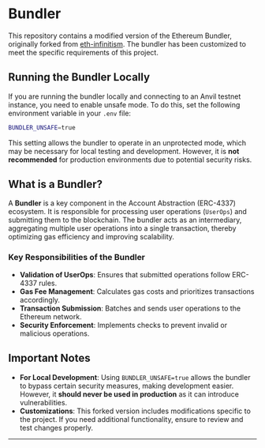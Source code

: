 # Bundler

This repository contains a modified version of the Ethereum Bundler, originally forked from [eth-infinitism](https://github.com/eth-infinitism). The bundler has been customized to meet the specific requirements of this project.

## Running the Bundler Locally

If you are running the bundler locally and connecting to an Anvil testnet instance, you need to enable unsafe mode. To do this, set the following environment variable in your `.env` file:

```bash
BUNDLER_UNSAFE=true
```

This setting allows the bundler to operate in an unprotected mode, which may be necessary for local testing and development. However, it is **not recommended** for production environments due to potential security risks.

## What is a Bundler?

A **Bundler** is a key component in the Account Abstraction (ERC-4337) ecosystem. It is responsible for processing user operations (`UserOps`) and submitting them to the blockchain. The bundler acts as an intermediary, aggregating multiple user operations into a single transaction, thereby optimizing gas efficiency and improving scalability.

### Key Responsibilities of the Bundler

- **Validation of UserOps**: Ensures that submitted operations follow ERC-4337 rules.
- **Gas Fee Management**: Calculates gas costs and prioritizes transactions accordingly.
- **Transaction Submission**: Batches and sends user operations to the Ethereum network.
- **Security Enforcement**: Implements checks to prevent invalid or malicious operations.

## Important Notes

- **For Local Development**: Using `BUNDLER_UNSAFE=true` allows the bundler to bypass certain security measures, making development easier. However, it **should never be used in production** as it can introduce vulnerabilities.
- **Customizations**: This forked version includes modifications specific to the project. If you need additional functionality, ensure to review and test changes properly.

---
